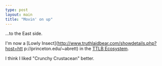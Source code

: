 ```yaml
---
type: post
layout: main
title: "Movin' on up"
---
```

...to the East side.

  
I'm now a [Lowly Insect](http://www.truthlaidbear.com/showdetails.php?host=htt
p://princeton.edu/~abrett) in the [TTLB
Ecosystem](http://www.truthlaidbear.com/ecosystem.php).

  
I think I liked "Crunchy Crustacean" better.

